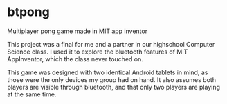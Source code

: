 # btpong
Multiplayer pong game made in MIT app inventor

This project was a final for me and a partner in our highschool Computer Science class.
I used it to explore the bluetooth features of MIT AppInventor, which the class never touched on.

This game was designed with two identical Android tablets in mind, as those were the only devices my group had on hand.
It also assumes both players are visible through bluetooth, and that only two players are playing at the same time.
